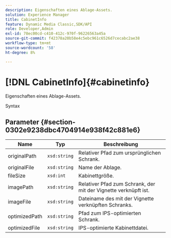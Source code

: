 ```yaml
---
description: Eigenschaften eines Ablage-Assets.
solution: Experience Manager
title: CabinetInfo
feature: Dynamic Media Classic,SDK/API
role: Developer,Admin
exl-id: 78ec00cd-c410-412c-970f-96226563a45a
source-git-commit: f42378a20b58e4c5ebc961c6526d7cecabc2ae38
workflow-type: tm+mt
source-wordcount: '58'
ht-degree: 8%

---
```


# [!DNL CabinetInfo]{#cabinetinfo}

Eigenschaften eines Ablage-Assets.

Syntax

## Parameter {#section-0302e9238dbc4704914e938f42c881e6}

| Name | Typ | Beschreibung |
|---|---|---|
| originalPath | `xsd:string` | Relativer Pfad zum ursprünglichen Schrank. |
| originalFile | `xsd:string` | Name der Ablage. |
| fileSize | `xsd:int` | Kabinettgröße. |
| imagePath | `xsd:string` | Relativer Pfad zum Schrank, der mit der Vignette verknüpft ist. |
| imageFile | `xsd:string` | Dateiname des mit der Vignette verknüpften Schranks. |
| optimizedPath | `xsd:string` | Pfad zum IPS-optimierten Schrank. |
| optimizedFile | `xsd:string` | IPS-optimierte Kabinettdatei. |

